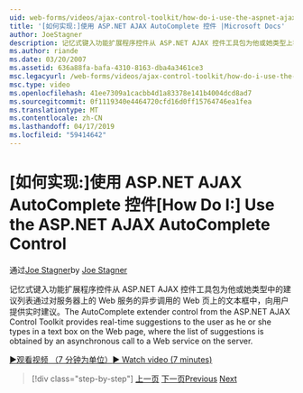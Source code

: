 ```yaml
---
uid: web-forms/videos/ajax-control-toolkit/how-do-i-use-the-aspnet-ajax-autocomplete-control
title: '[如何实现:]使用 ASP.NET AJAX AutoComplete 控件 |Microsoft Docs'
author: JoeStagner
description: 记忆式键入功能扩展程序控件从 ASP.NET AJAX 控件工具包为他或她类型上我们的文本框中，向用户提供实时建议...
ms.author: riande
ms.date: 03/20/2007
ms.assetid: 636a88fa-bafa-4310-8163-dba4a3461ce3
msc.legacyurl: /web-forms/videos/ajax-control-toolkit/how-do-i-use-the-aspnet-ajax-autocomplete-control
msc.type: video
ms.openlocfilehash: 41ee7309a1cacbb4d1a83378e141b4004dcd8ad7
ms.sourcegitcommit: 0f1119340e4464720cfd16d0ff15764746ea1fea
ms.translationtype: MT
ms.contentlocale: zh-CN
ms.lasthandoff: 04/17/2019
ms.locfileid: "59414642"
---
```

# <a name="how-do-i-use-the-aspnet-ajax-autocomplete-control"></a><span data-ttu-id="bb3c2-103">[如何实现:]使用 ASP.NET AJAX AutoComplete 控件</span><span class="sxs-lookup"><span data-stu-id="bb3c2-103">[How Do I:] Use the ASP.NET AJAX AutoComplete Control</span></span>

<span data-ttu-id="bb3c2-104">通过[Joe Stagner](https://github.com/JoeStagner)</span><span class="sxs-lookup"><span data-stu-id="bb3c2-104">by [Joe Stagner](https://github.com/JoeStagner)</span></span>

<span data-ttu-id="bb3c2-105">记忆式键入功能扩展程序控件从 ASP.NET AJAX 控件工具包为他或她类型中的建议列表通过对服务器上的 Web 服务的异步调用的 Web 页上的文本框中，向用户提供实时建议。</span><span class="sxs-lookup"><span data-stu-id="bb3c2-105">The AutoComplete extender control from the ASP.NET AJAX Control Toolkit provides real-time suggestions to the user as he or she types in a text box on the Web page, where the list of suggestions is obtained by an asynchronous call to a Web service on the server.</span></span>

[<span data-ttu-id="bb3c2-106">&#9654;观看视频 （7 分钟为单位）</span><span class="sxs-lookup"><span data-stu-id="bb3c2-106">&#9654; Watch video (7 minutes)</span></span>](https://channel9.msdn.com/Blogs/ASP-NET-Site-Videos/how-do-i-use-the-aspnet-ajax-autocomplete-control)

> [!div class="step-by-step"]
> <span data-ttu-id="bb3c2-107">[上一页](how-do-i-use-the-aspnet-ajax-slider-control.md)
> [下一页](how-do-i-configure-the-aspnet-ajax-calendar-control.md)</span><span class="sxs-lookup"><span data-stu-id="bb3c2-107">[Previous](how-do-i-use-the-aspnet-ajax-slider-control.md)
[Next](how-do-i-configure-the-aspnet-ajax-calendar-control.md)</span></span>
